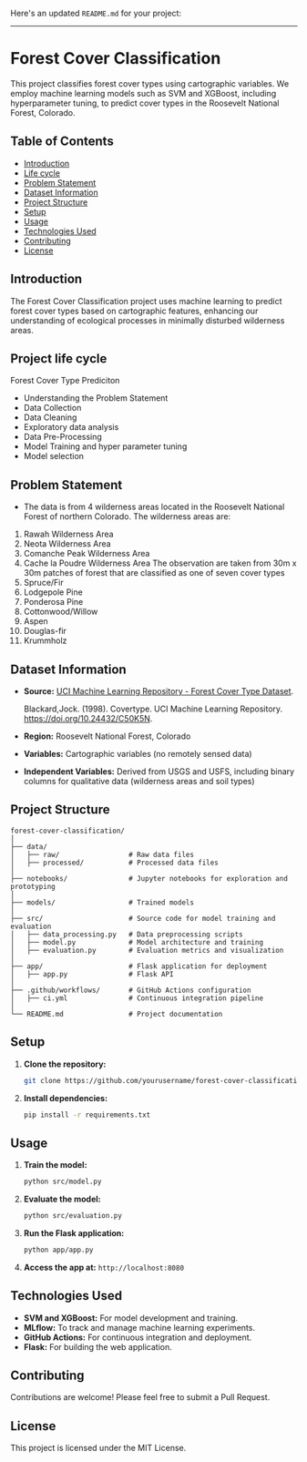 Here's an updated `README.md` for your project:

---

# Forest Cover Classification

This project classifies forest cover types using cartographic variables. We employ machine learning models such as SVM and XGBoost, including hyperparameter tuning, to predict cover types in the Roosevelt National Forest, Colorado.

## Table of Contents

- [Introduction](#introduction)
- [Life cycle](#project-life-cycle)
- [Problem Statement](#problem-statement)
- [Dataset Information](#dataset-information)
- [Project Structure](#project-structure)
- [Setup](#setup)
- [Usage](#usage)
- [Technologies Used](#technologies-used)
- [Contributing](#contributing)
- [License](#license)

## Introduction

The Forest Cover Classification project uses machine learning to predict forest cover types based on cartographic features, enhancing our understanding of ecological processes in minimally disturbed wilderness areas.

## Project life cycle
Forest Cover Type Prediciton

* Understanding the Problem Statement
* Data Collection
* Data Cleaning
* Exploratory data analysis
* Data Pre-Processing
* Model Training and hyper parameter tuning
* Model selection


## Problem Statement
* The data is from 4 wilderness areas located in the Roosevelt National Forest of northern Colorado. The wilderness areas are:
1. Rawah Wilderness Area
2. Neota Wilderness Area
3. Comanche Peak Wilderness Area
4. Cache la Poudre Wilderness Area
The observation are taken from 30m x 30m patches of forest that are classified as one of seven cover types
1. Spruce/Fir
2. Lodgepole Pine
3. Ponderosa Pine
4. Cottonwood/Willow
5. Aspen
6. Douglas-fir
7. Krummholz


## Dataset Information

- **Source:** [UCI Machine Learning Repository - Forest Cover Type Dataset](https://archive.ics.uci.edu/dataset/31/covertype).

    Blackard,Jock. (1998). Covertype. UCI Machine Learning Repository. https://doi.org/10.24432/C50K5N.
- **Region:** Roosevelt National Forest, Colorado
- **Variables:** Cartographic variables (no remotely sensed data)
- **Independent Variables:** Derived from USGS and USFS, including binary columns for qualitative data (wilderness areas and soil types)

## Project Structure

```
forest-cover-classification/
│
├── data/
│   ├── raw/                 # Raw data files
│   ├── processed/           # Processed data files
│
├── notebooks/               # Jupyter notebooks for exploration and prototyping
│
├── models/                  # Trained models
│
├── src/                     # Source code for model training and evaluation
│   ├── data_processing.py   # Data preprocessing scripts
│   ├── model.py             # Model architecture and training
│   ├── evaluation.py        # Evaluation metrics and visualization
│
├── app/                     # Flask application for deployment
│   ├── app.py               # Flask API
│
├── .github/workflows/       # GitHub Actions configuration
│   ├── ci.yml               # Continuous integration pipeline
│
└── README.md                # Project documentation
```

## Setup

1. **Clone the repository:**
   ```bash
   git clone https://github.com/yourusername/forest-cover-classification.git
   ```

2. **Install dependencies:**
   ```bash
   pip install -r requirements.txt
   ```

## Usage

1. **Train the model:**
   ```bash
   python src/model.py
   ```

2. **Evaluate the model:**
   ```bash
   python src/evaluation.py
   ```

3. **Run the Flask application:**
   ```bash
   python app/app.py
   ```

4. **Access the app at:** `http://localhost:8080`

## Technologies Used

- **SVM and XGBoost:** For model development and training.
- **MLflow:** To track and manage machine learning experiments.
- **GitHub Actions:** For continuous integration and deployment.
- **Flask:** For building the web application.

## Contributing

Contributions are welcome! Please feel free to submit a Pull Request.

## License

This project is licensed under the MIT License.


